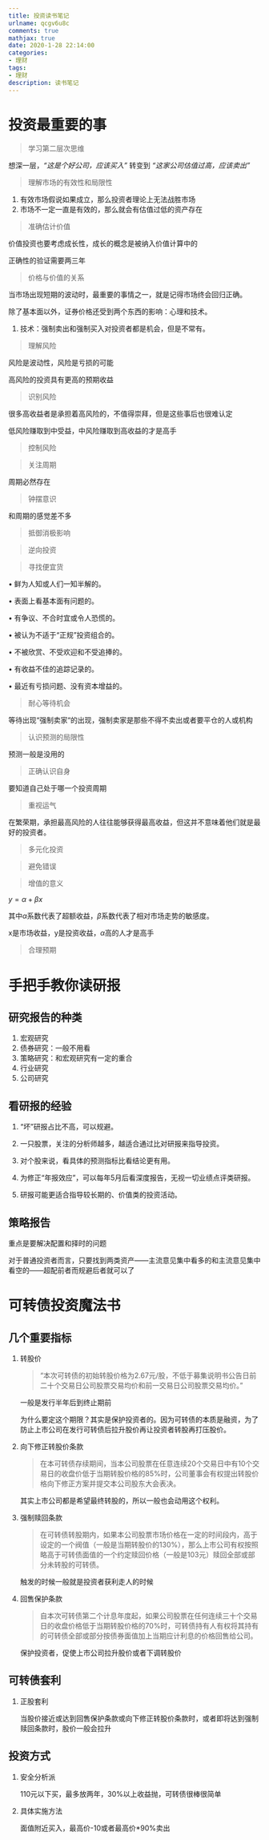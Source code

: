 ```yaml
---
title: 投资读书笔记
urlname: qcgv6u8c
comments: true
mathjax: true
date: 2020-1-28 22:14:00
categories:
- 理财
tags:
- 理财
description: 读书笔记
---
```


# 投资最重要的事

> 学习第二层次思维

想深一层，*“这是个好公司，应该买入”* 转变到 *“这家公司估值过高，应该卖出”*

> 理解市场的有效性和局限性

1. 有效市场假说如果成立，那么投资者理论上无法战胜市场
2. 市场不一定一直是有效的，那么就会有估值过低的资产存在

> 准确估计价值

价值投资也要考虑成长性，成长的概念是被纳入价值计算中的

正确性的验证需要两三年

> 价格与价值的关系

当市场出现短期的波动时，最重要的事情之一，就是记得市场终会回归正确。

除了基本面以外，证券价格还受到两个东西的影响：心理和技术。

1. 技术：强制卖出和强制买入对投资者都是机会，但是不常有。

> 理解风险

风险是波动性，风险是亏损的可能

高风险的投资具有更高的预期收益

> 识别风险

很多高收益者是承担着高风险的，不值得崇拜，但是这些事后也很难认定

低风险赚取到中受益，中风险赚取到高收益的才是高手

> 控制风险

> 关注周期

周期必然存在

> 钟摆意识

和周期的感觉差不多

> 抵御消极影响

> 逆向投资

> 寻找便宜货

• 鲜为人知或人们一知半解的。

• 表面上看基本面有问题的。

• 有争议、不合时宜或令人恐慌的。

• 被认为不适于“正规”投资组合的。

• 不被欣赏、不受欢迎和不受追捧的。

• 有收益不佳的追踪记录的。

• 最近有亏损问题、没有资本增益的。

> 耐心等待机会

等待出现“强制卖家“的出现，强制卖家是那些不得不卖出或者要平仓的人或机构

> 认识预测的局限性

预测一般是没用的

> 正确认识自身

要知道自己处于哪一个投资周期

> 重视运气

在繁荣期，承担最高风险的人往往能够获得最高收益，但这并不意味着他们就是最好的投资者。

> 多元化投资

> 避免错误

> 增值的意义

$y=\alpha +\beta x$

其中$\alpha$系数代表了超额收益，$\beta$系数代表了相对市场走势的敏感度。

x是市场收益，y是投资收益，$\alpha$高的人才是高手

> 合理预期

# 手把手教你读研报

## 研究报告的种类

1. 宏观研究
2. 债券研究：一般不用看
3. 策略研究：和宏观研究有一定的重合
4. 行业研究
5. 公司研究

## 看研报的经验

1. “坏”研报占比不高，可以规避。

2. 一只股票，关注的分析师越多，越适合通过比对研报来指导投资。
3. 对个股来说，看具体的预测指标比看结论更有用。
4. 为修正“年报效应”，可以每年5月后看深度报告，无视一切业绩点评类研报。
5. 研报可能更适合指导较长期的、价值类的投资活动。

## 策略报告

重点是要解决配置和择时的问题

对于普通投资者而言，只要找到两类资产——主流意见集中看多的和主流意见集中看空的——超配前者而规避后者就可以了

# 可转债投资魔法书

## 几个重要指标

1. 转股价

   > “本次可转债的初始转股价格为2.67元/股，不低于募集说明书公告日前二十个交易日公司股票交易均价和前一交易日公司股票交易均价。”

   一般是发行半年后到终止期前

   为什么要定这个期限？其实是保护投资者的。因为可转债的本质是融资，为了防止上市公司在发行可转债后拉升股价再让投资者转股再打压股价。

2. 向下修正转股价条款

   > 在本可转债存续期间，当本公司股票在任意连续20个交易日中有10个交易日的收盘价低于当期转股价格的85%时，公司董事会有权提出转股价格向下修正方案并提交本公司股东大会表决。

   其实上市公司都是希望最终转股的，所以一般也会动用这个权利。

3. 强制赎回条款

   > 在可转债转股期内，如果本公司股票市场价格在一定的时间段内，高于设定的一个阀值（一般是当期转股价的130%），那么上市公司有权按照略高于可转债面值的一个约定赎回价格（一般是103元）赎回全部或部分未转股的可转债。

   触发的时候一般就是投资者获利走人的时候

4. 回售保护条款

   > 自本次可转债第二个计息年度起，如果公司股票在任何连续三十个交易日的收盘价格低于当期转股价格的70%时，可转债持有人有权将其持有的可转债全部或部分按债券面值加上当期应计利息的价格回售给公司。

   保护投资者，促使上市公司拉升股价或者下调转股价

## 可转债套利

1. 正股套利

   当股价接近或达到回售保护条款或向下修正转股价条款时，或者即将达到强制赎回条款时，股价一般会拉升

## 投资方式

1. 安全分析派

   110元以下买，最多放两年，30%以上收益抛，可转债很棒很简单

2. 具体实施方法

   面值附近买入，最高价-10或者最高价*90%卖出